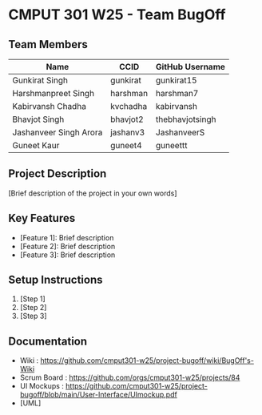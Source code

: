 # CMPUT 301 W25 - Team BugOff

## Team Members

| Name                   |  CCID    | GitHub Username |
| ---------------------- | -------- | --------------- |
| Gunkirat Singh         | gunkirat |    gunkirat15   |
| Harshmanpreet Singh    | harshman |    harshman7    |
| Kabirvansh Chadha      | kvchadha |    kabirvansh   |
| Bhavjot Singh          | bhavjot2 | thebhavjotsingh |
| Jashanveer Singh Arora | jashanv3 |   JashanveerS   |
| Guneet Kaur            | guneet4  |    guneettt     |

## Project Description

[Brief description of the project in your own words]

## Key Features

- [Feature 1]: Brief description
- [Feature 2]: Brief description
- [Feature 3]: Brief description

## Setup Instructions

1. [Step 1]
2. [Step 2]
3. [Step 3]

## Documentation

- Wiki : https://github.com/cmput301-w25/project-bugoff/wiki/BugOff's-Wiki
- Scrum Board : https://github.com/orgs/cmput301-w25/projects/84
- UI Mockups : https://github.com/cmput301-w25/project-bugoff/blob/main/User-Interface/UImockup.pdf
- [UML]
